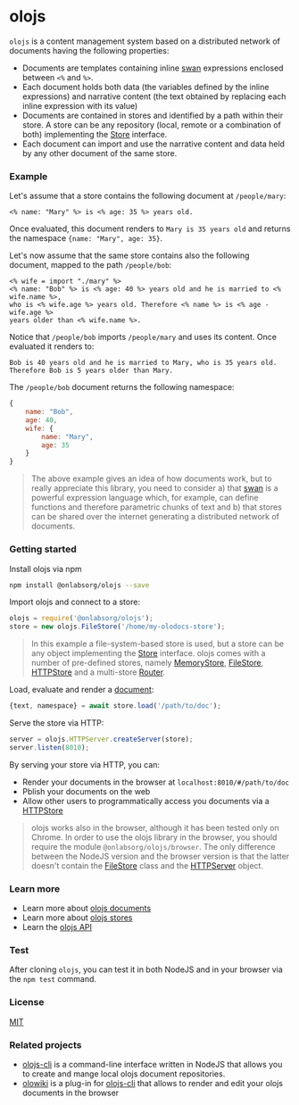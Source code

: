 # olojs

`olojs` is a content management system based on a distributed network of
documents having the following properties:

* Documents are templates containing inline [swan] expressions enclosed between
  `<%` and `%>`.
* Each document holds both data (the variables defined by the inline
  expressions) and narrative content (the text obtained by replacing each inline
  expression with its value)
* Documents are contained in stores and identified by a path within their store.
  A store can be any repository (local, remote or a combination of both)
  implementing the [Store] interface.
* Each document can import and use the narrative content and data held by
  any other document of the same store.

### Example

Let's assume that a store contains the following document at `/people/mary`:

```
<% name: "Mary" %> is <% age: 35 %> years old.
```

Once evaluated, this document renders to `Mary is 35 years old` and returns
the namespace `{name: "Mary", age: 35}`.

Let's now assume that the same store contains also the following document,
mapped to the path `/people/bob`:

```
<% wife = import "./mary" %>
<% name: "Bob" %> is <% age: 40 %> years old and he is married to <% wife.name %>,
who is <% wife.age %> years old. Therefore <% name %> is <% age - wife.age %>
years older than <% wife.name %>.
```

Notice that `/people/bob` imports `/people/mary` and uses its content. Once
evaluated it renders to:

```
Bob is 40 years old and he is married to Mary, who is 35 years old.
Therefore Bob is 5 years older than Mary.
```

The `/people/bob` document returns the following namespace:

```js
{
    name: "Bob",
    age: 40,
    wife: {
        name: "Mary",
        age: 35
    }
}
```

> The above example gives an idea of how documents work, but to really appreciate
> this library, you need to consider a) that [swan] is a powerful expression
> language which, for example, can define functions and therefore parametric
> chunks of text and b) that stores can be shared over the internet generating a
> distributed network of documents.


### Getting started

Install olojs via npm

```sh
npm install @onlabsorg/olojs --save
```

Import olojs and connect to a store:

```js
olojs = require('@onlabsorg/olojs');
store = new olojs.FileStore('/home/my-olodocs-store');
```

> In this example a file-system-based store is used, but a store can be any
> object implementing the [Store] interface. olojs comes with a number of
> pre-defined stores, namely [MemoryStore], [FileStore], [HTTPStore] and
> a multi-store [Router].

Load, evaluate and render a [document]:

```js
{text, namespace} = await store.load('/path/to/doc');
```

Serve the store via HTTP:

```js
server = olojs.HTTPServer.createServer(store);
server.listen(8010);
```

By serving your store via HTTP, you can:
- Render your documents in the browser at `localhost:8010/#/path/to/doc`
- Pblish your documents on the web
- Allow other users to programmatically access you documents via a
  [HTTPStore]


> olojs works also in the browser, although it has been tested only on Chrome.
> In order to use the olojs library in the browser, you should require
> the module `@onlabsorg/olojs/browser`. The only difference between the NodeJS
> version and the browser version is that the latter doesn't contain the
> [FileStore] class and the [HTTPServer] object.


### Learn more
* Learn more about [olojs documents](./docs/document.md)
* Learn more about [olojs stores](./docs/store.md)
* Learn the [olojs API](./docs/api.md)


### Test
After cloning `olojs`, you can test it in both NodeJS and in your browser via
the `npm test` command.


### License
[MIT](https://opensource.org/licenses/MIT)


### Related projects
* [olojs-cli] is a command-line interface written in NodeJS that allows you to
  create and mange local olojs document repositories.
* [olowiki] is a plug-in for [olojs-cli] that allows to render and edit your
  olojs documents in the browser


[swan]: https://github.com/onlabsorg/swan-js/blob/main/docs/swan.md
[document]: ./docs/document.md
[Store]: ./docs/api/store.md
[MemoryStore]: ./docs/api/memory-store.md
[FileStore]: ./docs/api/file-store.md
[HTTPStore]: ./docs/api/http-store.md
[HTTPServer]: ./docs/api/http-server.md
[Router]: ./docs/api/router.md
[olojs-cli]: https://github.com/onlabsorg/olojs-cli
[olowiki]: https://github.com/onlabsorg/olowiki
